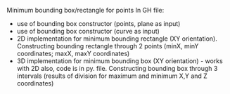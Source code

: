 Minimum bounding box/rectangle for points
In GH file:
- use of bounding box constructor (points, plane as input)
- use of bounding box constructor (curve as input)
- 2D implementation for minimum bounding rectangle (XY orientation).
Constructing bounding rectangle through 2 points (minX, minY coordinates; maxX, maxY coordinates)
- 3D implementation for minimum bounding box (XY orientation) - works with 2D also, code is in py. file.
Constructing bounding box through 3 intervals (results of division for maximum and minimum X,Y and Z coordinates)
